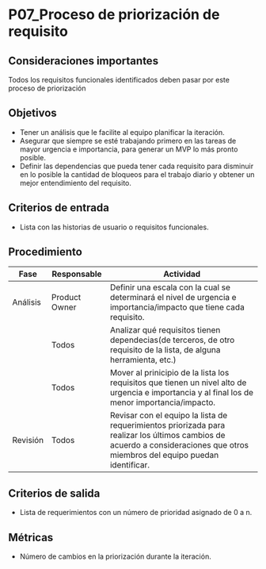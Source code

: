 # P07_Proceso de priorización de requisito

## Consideraciones importantes

Todos los requisitos funcionales identificados deben pasar por este proceso de priorización 

## Objetivos

- Tener un análisis que le facilite al equipo planificar la iteración.
- Asegurar que siempre se esté trabajando primero en las tareas de mayor urgencia e importancia, para generar un MVP lo más pronto posible.
- Definir las dependencias que pueda tener cada requisito para disminuir en lo posible la cantidad de bloqueos para el trabajo diario y obtener un mejor entendimiento del requisito.

## Criterios de entrada

- Lista con las historias de usuario o requisitos funcionales.

## Procedimiento

| Fase | Responsable | Actividad |
| --- | --- | --- |
| Análisis | Product Owner | Definir una escala con la cual se determinará el nivel de urgencia e importancia/impacto que tiene cada requisito.  |
|  | Todos | Analizar qué requisitos tienen dependecias(de terceros, de otro requisito de la lista, de alguna herramienta, etc.)  |
|  | Todos | Mover al prinicipio de la lista los requisitos que tienen un nivel alto de urgencia e importancia y al final los de menor importancia/impacto. |
| Revisión | Todos | Revisar con el equipo la lista de requerimientos priorizada para realizar los últimos cambios de acuerdo a consideraciones que otros miembros del equipo puedan identificar. |

## Criterios de salida

- Lista de requerimientos con un número de prioridad asignado de 0 a n.

## Métricas

- Número de cambios en la priorización durante la iteración.

